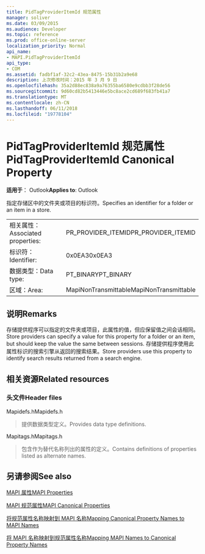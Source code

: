 ```yaml
---
title: PidTagProviderItemId 规范属性
manager: soliver
ms.date: 03/09/2015
ms.audience: Developer
ms.topic: reference
ms.prod: office-online-server
localization_priority: Normal
api_name:
- MAPI.PidTagProviderItemId
api_type:
- COM
ms.assetid: fadbf1af-32c2-43ea-8475-15b31b2a9e68
description: 上次修改时间：2015 年 3 月 9 日
ms.openlocfilehash: 35a2d88ec838a9a76355ba6580e9cdbb3f28de56
ms.sourcegitcommit: 9d60cd82b5413446e5bc8ace2cd689f683fb41a7
ms.translationtype: MT
ms.contentlocale: zh-CN
ms.lasthandoff: 06/11/2018
ms.locfileid: "19778104"
---
```

# <a name="pidtagprovideritemid-canonical-property"></a><span data-ttu-id="30d9c-103">PidTagProviderItemId 规范属性</span><span class="sxs-lookup"><span data-stu-id="30d9c-103">PidTagProviderItemId Canonical Property</span></span>

  
  
<span data-ttu-id="30d9c-104">**适用于**： Outlook</span><span class="sxs-lookup"><span data-stu-id="30d9c-104">**Applies to**: Outlook</span></span> 
  
<span data-ttu-id="30d9c-105">指定存储区中的文件夹或项目的标识符。</span><span class="sxs-lookup"><span data-stu-id="30d9c-105">Specifies an identifier for a folder or an item in a store.</span></span>
  
|||
|:-----|:-----|
|<span data-ttu-id="30d9c-106">相关属性：</span><span class="sxs-lookup"><span data-stu-id="30d9c-106">Associated properties:</span></span>  <br/> |<span data-ttu-id="30d9c-107">PR_PROVIDER_ITEMID</span><span class="sxs-lookup"><span data-stu-id="30d9c-107">PR_PROVIDER_ITEMID</span></span>  <br/> |
|<span data-ttu-id="30d9c-108">标识符：</span><span class="sxs-lookup"><span data-stu-id="30d9c-108">Identifier:</span></span>  <br/> |<span data-ttu-id="30d9c-109">0x0EA3</span><span class="sxs-lookup"><span data-stu-id="30d9c-109">0x0EA3</span></span>  <br/> |
|<span data-ttu-id="30d9c-110">数据类型：</span><span class="sxs-lookup"><span data-stu-id="30d9c-110">Data type:</span></span>  <br/> |<span data-ttu-id="30d9c-111">PT_BINARY</span><span class="sxs-lookup"><span data-stu-id="30d9c-111">PT_BINARY</span></span>  <br/> |
|<span data-ttu-id="30d9c-112">区域：</span><span class="sxs-lookup"><span data-stu-id="30d9c-112">Area:</span></span>  <br/> |<span data-ttu-id="30d9c-113">MapiNonTransmittable</span><span class="sxs-lookup"><span data-stu-id="30d9c-113">MapiNonTransmittable</span></span>  <br/> |
   
## <a name="remarks"></a><span data-ttu-id="30d9c-114">说明</span><span class="sxs-lookup"><span data-stu-id="30d9c-114">Remarks</span></span>

<span data-ttu-id="30d9c-115">存储提供程序可以指定的文件夹或项目，此属性的值，但应保留值之间会话相同。</span><span class="sxs-lookup"><span data-stu-id="30d9c-115">Store providers can specify a value for this property for a folder or an item, but should keep the value the same between sessions.</span></span> <span data-ttu-id="30d9c-116">存储提供程序使用此属性标识的搜索引擎从返回的搜索结果。</span><span class="sxs-lookup"><span data-stu-id="30d9c-116">Store providers use this property to identify search results returned from a search engine.</span></span>
  
## <a name="related-resources"></a><span data-ttu-id="30d9c-117">相关资源</span><span class="sxs-lookup"><span data-stu-id="30d9c-117">Related resources</span></span>

### <a name="header-files"></a><span data-ttu-id="30d9c-118">头文件</span><span class="sxs-lookup"><span data-stu-id="30d9c-118">Header files</span></span>

<span data-ttu-id="30d9c-119">Mapidefs.h</span><span class="sxs-lookup"><span data-stu-id="30d9c-119">Mapidefs.h</span></span>
  
> <span data-ttu-id="30d9c-120">提供数据类型定义。</span><span class="sxs-lookup"><span data-stu-id="30d9c-120">Provides data type definitions.</span></span>
    
<span data-ttu-id="30d9c-121">Mapitags.h</span><span class="sxs-lookup"><span data-stu-id="30d9c-121">Mapitags.h</span></span>
  
> <span data-ttu-id="30d9c-122">包含作为替代名称列出的属性的定义。</span><span class="sxs-lookup"><span data-stu-id="30d9c-122">Contains definitions of properties listed as alternate names.</span></span>
    
## <a name="see-also"></a><span data-ttu-id="30d9c-123">另请参阅</span><span class="sxs-lookup"><span data-stu-id="30d9c-123">See also</span></span>



[<span data-ttu-id="30d9c-124">MAPI 属性</span><span class="sxs-lookup"><span data-stu-id="30d9c-124">MAPI Properties</span></span>](mapi-properties.md)
  
[<span data-ttu-id="30d9c-125">MAPI 规范属性</span><span class="sxs-lookup"><span data-stu-id="30d9c-125">MAPI Canonical Properties</span></span>](mapi-canonical-properties.md)
  
[<span data-ttu-id="30d9c-126">将规范属性名称映射到 MAPI 名称</span><span class="sxs-lookup"><span data-stu-id="30d9c-126">Mapping Canonical Property Names to MAPI Names</span></span>](mapping-canonical-property-names-to-mapi-names.md)
  
[<span data-ttu-id="30d9c-127">将 MAPI 名称映射到规范属性名称</span><span class="sxs-lookup"><span data-stu-id="30d9c-127">Mapping MAPI Names to Canonical Property Names</span></span>](mapping-mapi-names-to-canonical-property-names.md)

